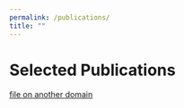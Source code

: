 ```yaml
---
permalink: /publications/
title: ""
---
```


# Selected Publications

[file on another domain](https://arxiv.org/)

